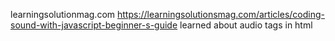 learningsolutionmag.com
https://learningsolutionsmag.com/articles/coding-sound-with-javascript-beginner-s-guide
learned about audio tags in html
